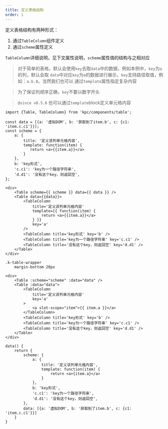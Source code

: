 ```yaml
---
title: 定义表格结构
order: 1
---
```


定义表格结构有两种形式：

1. 通过`TableColumn`组件定义 
2. 通过`scheme`属性定义

`TableColumn`详细说明，见下文属性说明，`scheme`属性值的结构与之相对应

> 对于简单的表格，默认会使用`key`去取`data`中的数据，例如本例中，`key`为`a`的列，默认会取
> `data`中对应`key`为`a`的数据进行展示，`key`支持路径取值，例如：`a.b.0`。当然我们也可以
> 通过`template`属性指定复杂内容

> 为了保证列顺序正确，`key`不要以数字开头

> `@since v0.5.6` 也可以通过`template`block定义单元格内容

```vdt
import {Table, TableColumn} from 'kpc/components/table';

const data = [{a: '虚拟DOM', b: '获取到了item.b', c: {c1: 'item.c.c1'}}];
const scheme = {
    a: {
        title: '定义该列单元格内容',
        template: function(item) {
           return <a>{{item.a}}</a>
        }
    },
    b: 'key形式',
    'c.c1': 'key为一个路径字符串',
    'd.d1': '没有这个key，则返回空',
};

<div>
    <Table scheme={{ scheme }} data={{ data }} />
    <Table data={{data}}>
        <TableColumn 
            title='定义该列单元格内容'
            template={{ function(item) {
                return <a>{{item.a}}</a>
            } }} 
            key='a'
        />
        <TableColumn title='key形式' key='b' />
        <TableColumn title='key为一个路径字符串' key='c.c1' />
        <TableColumn title='没有这个key，则返回空' key='d.d1' />
    </Table>
</div>
```

```styl
.k-table-wrapper
    margin-bottom 20px
```

```vue-template
<div>
    <Table :scheme="scheme" :data="data" />
    <Table :data="data">
        <TableColumn 
            title='定义该列单元格内容'
            key='a'
        >
            <a slot-scope="item">{{ item.a }}</a>
        </TableColumn>
        <TableColumn title='key形式' key='b' />
        <TableColumn title='key为一个路径字符串' key='c.c1' />
        <TableColumn title='没有这个key，则返回空' key='d.d1' />
    </Table>
</div>
```

```vue-data
data() {
    return {
        scheme: {
            a: {
                title: '定义该列单元格内容',
                template: function(item) {
                    return <a>{item.a}</a>
                }
            },
            b: 'key形式',
            'c.c1': 'key为一个路径字符串',
            'd.d1': '没有这个key，则返回空', 
        },
        data: [{a: '虚拟DOM', b: '获取到了item.b', c: {c1: 'item.c.c1'}}]
    }
}
```
